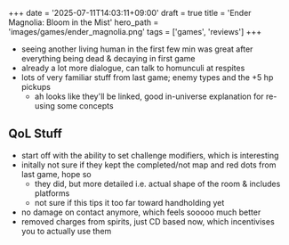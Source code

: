 +++
date = '2025-07-11T14:03:11+09:00'
draft = true
title = 'Ender Magnolia: Bloom in the Mist'
hero_path = 'images/games/ender_magnolia.png'
tags = ['games', 'reviews']
+++

- seeing another living human in the first few min was great after everything being dead & decaying in first game
- already a lot more dialogue, can talk to homunculi at respites
- lots of very familiar stuff from last game; enemy types and the +5 hp pickups
  - ah looks like they'll be linked, good in-universe explanation for re-using some concepts

## QoL Stuff

- start off with the ability to set challenge modifiers, which is interesting
- initally not sure if they kept the completed/not map and red dots from last game, hope so
  - they did, but more detailed i.e. actual shape of the room & includes platforms
  - not sure if this tips it too far toward handholding yet
- no damage on contact anymore, which feels sooooo much better
- removed charges from spirits, just CD based now, which incentivises you to actually use them

